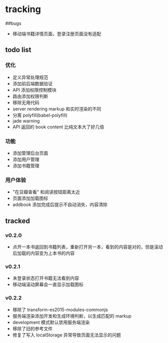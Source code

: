 # tracking




##bugs
- 移动端书籍详情页面，登录注册页面没有适配



## todo list
### 优化
- 定义异常处理规范
- 添加前后端数据验证
- API 添加权限控制模块
- 路由添加权限判断
- 移除无用代码
- server rendering markup 和实时渲染的不同
- 分离 polyfill(babel-polyfill)
- jade warning
- API 返回的 book content 比纯文本大了好几倍

### 功能
- 添加管理后台页面
- 添加用户管理
- 添加书籍管理

### 用户体验
- "在豆瓣查看" 和阅读按钮距离太近
- 页面添加加载图标
- addbook 添加完成后提示不自动消失，内容清除




## tracked
### v0.2.0
- 点开一本书返回到书籍列表，重新打开另一本，看到的内容是对的，但是滚动后加载的内容变为上本书的内容

### v0.2.1
- 未登录状态打开书籍无法看到内容
- 移动端滚动屏幕会一直显示加载图标

### v0.2.2
- 移除了 transform-es2015-modules-commonjs
- 服务端渲染添加开发和生成环境判断，以生成匹配的 markup
- development 模式默认禁用服务端渲染
- 移除了旧的参考文件
- 修复了写入 localStorage 异常导致页面无法显示的问题
